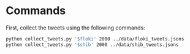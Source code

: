 # Commands

First, collect the tweets using the following commands:

```bash
python collect_tweets.py '$floki' 2000 ../data/floki_tweets.jsons
python collect_tweets.py '$shib' 2000 ../data/shib_tweets.jsons
```

